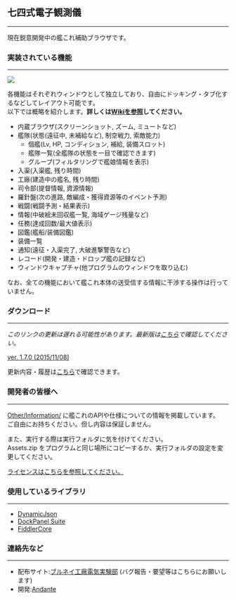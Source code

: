 
## 七四式電子観測儀
---

現在鋭意開発中の艦これ補助ブラウザです。  

### 実装されている機能
---

![](https://github.com/andanteyk/ElectronicObserver/wiki/media/mainimage2.png)

各機能はそれぞれウィンドウとして独立しており、自由にドッキング・タブ化するなどしてレイアウト可能です。  
以下では概略を紹介します。**詳しくは[Wikiを参照](https://github.com/andanteyk/ElectronicObserver/wiki)してください。**  

* 内蔵ブラウザ(スクリーンショット, ズーム, ミュートなど)
* 艦隊(状態(遠征中, 未補給など), 制空戦力, 索敵能力)
    * 個艦(Lv, HP, コンディション, 補給, 装備スロット)
    * 艦隊一覧(全艦隊の状態を一目で確認できます)
    * グループ(フィルタリングで艦娘情報を表示)
* 入渠(入渠艦, 残り時間)
* 工廠(建造中の艦名, 残り時間)
* 司令部(提督情報, 資源情報)
* 羅針盤(次の進路, 敵編成・獲得資源等のイベント予測)
* 戦闘(戦闘予測・結果表示)
* 情報(中破絵未回収艦一覧, 海域ゲージ残量など)
* 任務(達成回数/最大値表示)
* 図鑑(艦船/装備図鑑)
* 装備一覧
* 通知(遠征・入渠完了, 大破進撃警告など)
* レコード(開発・建造・ドロップ艦の記録など)
* ウィンドウキャプチャ(他プログラムのウィンドウを取り込む)

なお、全ての機能において艦これ本体の送受信する情報に干渉する操作は行っていません。

### ダウンロード
---

*このリンクの更新は遅れる可能性があります。最新版は[こちら](http://electronicobserver.blog.fc2.com/)で確認してください。*  

[ver. 1.7.0 (2015/11/08)](http://bit.ly/1ki5WTU)  

更新内容・履歴は[こちら](https://github.com/andanteyk/ElectronicObserver/wiki/ChangeLog)で確認できます。  

### 開発者の皆様へ
---

[Other/Information/](https://github.com/andanteyk/ElectronicObserver/tree/develop/ElectronicObserver/Other/Information) に艦これのAPIや仕様についての情報を掲載しています。  
ご自由にお持ちください。但し内容は保証しません。  

また、実行する際は実行フォルダに気を付けてください。  
Assets.zip をプログラムと同じ場所にコピーするか、実行フォルダの設定を変更してください。

[ライセンスはこちらを参照してください。](https://github.com/andanteyk/ElectronicObserver/blob/master/LICENSE)  

### 使用しているライブラリ
---

* [DynamicJson](http://dynamicjson.codeplex.com/)
* [DockPanel Suite](http://dockpanelsuite.com/)
* [FiddlerCore](http://www.telerik.com/fiddler/fiddlercore)

### 連絡先など
---

* 配布サイト:[ブルネイ工廠電気実験部](http://electronicobserver.blog.fc2.com/) (バグ報告・要望等はこちらにお願いします)
* 開発:[Andante](https://twitter.com/andanteyk)
